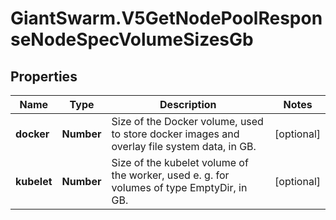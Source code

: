 # GiantSwarm.V5GetNodePoolResponseNodeSpecVolumeSizesGb

## Properties
Name | Type | Description | Notes
------------ | ------------- | ------------- | -------------
**docker** | **Number** | Size of the Docker volume, used to store docker images and overlay file system data, in GB.  | [optional] 
**kubelet** | **Number** | Size of the kubelet volume of the worker, used e. g. for volumes of type EmptyDir, in GB.  | [optional] 


